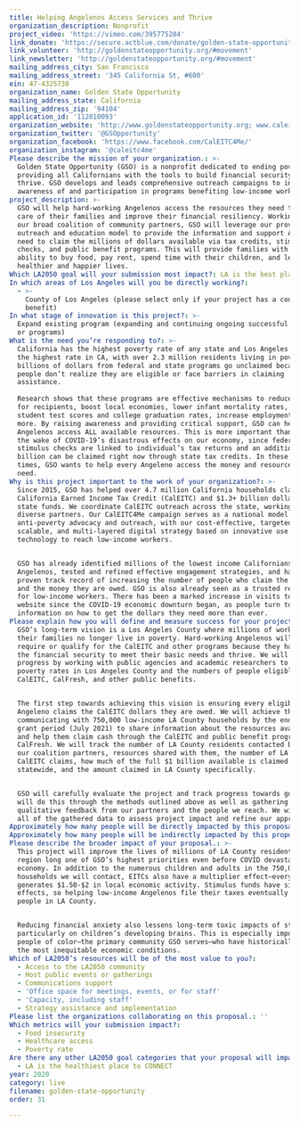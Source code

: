 ```yaml
---
title: Helping Angelenos Access Services and Thrive
organization_description: Nonprofit
project_video: 'https://vimeo.com/395775204'
link_donate: 'https://secure.actblue.com/donate/golden-state-opportunity'
link_volunteer: 'http://goldenstateopportunity.org/#movement'
link_newsletter: 'http://goldenstateopportunity.org/#movement'
mailing_address_city: San Francisco
mailing_address_street: '345 California St, #600'
ein: 47-4325738
organization_name: Golden State Opportunity
mailing_address_state: California
mailing_address_zip: '94104'
application_id: '112010093'
organization_website: 'http://www.goldenstateopportunity.org; www.caleitic4me.org'
organization_twitter: '@GSOpportunity'
organization_facebook: 'https://www.facebook.com/CalEITC4Me/'
organization_instagram: '@caleitc4me'
Please describe the mission of your organization.: >-
  Golden State Opportunity (GSO) is a nonprofit dedicated to ending poverty by
  providing all Californians with the tools to build financial security and
  thrive. GSO develops and leads comprehensive outreach campaigns to increase
  awareness of and participation in programs benefiting low-income workers.
project_description: >-
  GSO will help hard-working Angelenos access the resources they need to take
  care of their families and improve their financial resiliency. Working with
  our broad coalition of community partners, GSO will leverage our proven
  outreach and education model to provide the information and support Angelenos
  need to claim the millions of dollars available via tax credits, stimulus
  checks, and public benefit programs. This will provide families with the
  ability to buy food, pay rent, spend time with their children, and lead
  healthier and happier lives.
Which LA2050 goal will your submission most impact?: LA is the best place to LIVE
In which areas of Los Angeles will you be directly working?:
  - >-
    County of Los Angeles (please select only if your project has a countywide
    benefit)
In what stage of innovation is this project?: >-
  Expand existing program (expanding and continuing ongoing successful projects
  or programs)
What is the need you’re responding to?: >-
  California has the highest poverty rate of any state and Los Angeles County
  the highest rate in CA, with over 2.3 million residents living in poverty. Yet
  billions of dollars from federal and state programs go unclaimed because
  people don’t realize they are eligible or face barriers in claiming
  assistance.
   
  Research shows that these programs are effective mechanisms to reduce poverty
  for recipients, boost local economies, lower infant mortality rates, improve
  student test scores and college graduation rates, increase employment, and
  more. By raising awareness and providing critical support, GSO can help
  Angelenos access ALL available resources. This is more important than ever in
  the wake of COVID-19’s disastrous effects on our economy, since federal
  stimulus checks are linked to individual’s tax returns and an additional $1
  billion can be claimed right now through state tax credits. In these uncertain
  times, GSO wants to help every Angeleno access the money and resources they
  need.
Why is this project important to the work of your organization?: >-
  Since 2015, GSO has helped over 4.7 million California households claim the
  California Earned Income Tax Credit (CalEITC) and $1.3+ billion dollars in
  state funds. We coordinate CalEITC outreach across the state, working with
  diverse partners. Our CalEITC4Me campaign serves as a national model for
  anti-poverty advocacy and outreach, with our cost-effective, targeted,
  scalable, and multi-layered digital strategy based on innovative use of
  technology to reach low-income workers.


  GSO has already identified millions of the lowest income Californians and
  Angelenos, tested and refined effective engagement strategies, and has a
  proven track record of increasing the number of people who claim the CalEITC
  and the money they are owed. GSO is also already seen as a trusted resource
  for low-income workers. There has been a marked increase in visits to our
  website since the COVID-19 economic downturn began, as people turn to us for
  information on how to get the dollars they need more than ever.
Please explain how you will define and measure success for your project.: >
  GSO’s long-term vision is a Los Angeles County where millions of workers and
  their families no longer live in poverty. Hard-working Angelenos will not
  require or qualify for the CalEITC and other programs because they have built
  the financial security to meet their basic needs and thrive. We will assess
  progress by working with public agencies and academic researchers to track
  poverty rates in Los Angeles County and the numbers of people eligible for the
  CalEITC, CalFresh, and other public benefits.


  The first step towards achieving this vision is ensuring every eligible
  Angeleno claims the CalEITC dollars they are owed. We will achieve this by
  communicating with 750,000 low-income LA County households by the end of the
  grant period (July 2021) to share information about the resources available
  and help them claim cash through the CalEITC and public benefit programs like
  CalFresh. We will track the number of LA County residents contacted by us and
  our coalition partners, resources shared with them, the number of LA County
  CalEITC claims, how much of the full $1 billion available is claimed
  statewide, and the amount claimed in LA County specifically.  


  GSO will carefully evaluate the project and track progress towards goals. We
  will do this through the methods outlined above as well as gathering
  qualitative feedback from our partners and the people we reach. We will use
  all of the gathered data to assess project impact and refine our approach.
Approximately how many people will be directly impacted by this proposal?: '750000'
Approximately how many people will be indirectly impacted by this proposal?: '1500000'
Please describe the broader impact of your proposal.: >-
  This project will improve the lives of millions of LA County residents, a
  region long one of GSO’s highest priorities even before COVID devastated the
  economy. In addition to the numerous children and adults in the 750,000
  households we will contact, EITCs also have a multiplier effect—every dollar
  generates $1.50-$2 in local economic activity. Stimulus funds have similar
  effects, so helping low-income Angelenos file their taxes eventually helps ALL
  people in LA County.


  Reducing financial anxiety also lessens long-term toxic impacts of stress,
  particularly on children’s developing brains. This is especially important for
  people of color—the primary community GSO serves—who have historically endured
  the most inequitable economic conditions.
Which of LA2050’s resources will be of the most value to you?:
  - Access to the LA2050 community
  - Host public events or gatherings
  - Communications support
  - 'Office space for meetings, events, or for staff'
  - 'Capacity, including staff'
  - Strategy assistance and implementation
Please list the organizations collaborating on this proposal.: ''
Which metrics will your submission impact?:
  - Food insecurity
  - Healthcare access
  - Poverty rate
Are there any other LA2050 goal categories that your proposal will impact?:
  - LA is the healthiest place to CONNECT
year: 2020
category: live
filename: golden-state-opportunity
order: 31

---
```

